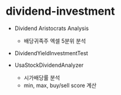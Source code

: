 # dividend-investment

- Dividend Aristocrats Analysis
  - 배당귀족주 엑셀 5분위 분석
  
- DividendYieldInvestmentTest
- UsaStockDividendAnalyzer
  - 시가배당률 분석
  - min, max, buy/sell score 계산
